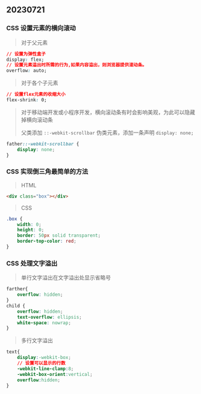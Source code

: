 ## 20230721

### CSS 设置元素的横向滚动

> 对于父元素

```css
// 设置为弹性盒子
display: flex;
// 设置元素溢出时所需的行为,如果内容溢出，则浏览器提供滚动条。
overflow: auto;
```

> 对于各个子元素

```css
// 设置flex元素的收缩大小
flex-shrink: 0;
```

> 对于移动端开发或小程序开发，横向滚动条有时会影响美观，为此可以隐藏掉横向滚动条
>
> 父类添加 `::-webkit-scrollbar` 伪类元素，添加一条声明 `display: none;`

```css
father::-webkit-scrollbar {
    display: none;
}
```



### CSS 实现倒三角最简单的方法

> HTML

```html
<div class="box"></div>
```

> CSS

```css
.box {
    width: 0;
    height: 0;
    border: 50px solid transparent;
    border-top-color: red;
}
```



### CSS 处理文字溢出

> 单行文字溢出在文字溢出处显示省略号

```css
farther{
  	overflow: hidden;
}
child {
    overflow: hidden;
    text-overflow: ellipsis;
    white-space: nowrap;
}
```

> 多行文字溢出

```css
text{
    display:-webkit-box;
    // 设置可以显示的行数
    -webkit-line-clamp:8;
    -webkit-box-orient:vertical;
    overflow:hidden;
}
```

